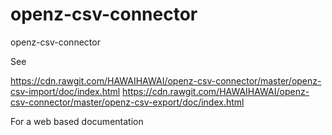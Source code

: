 openz-csv-connector
===================

openz-csv-connector

See

https://cdn.rawgit.com/HAWAIHAWAI/openz-csv-connector/master/openz-csv-import/doc/index.html
https://cdn.rawgit.com/HAWAIHAWAI/openz-csv-connector/master/openz-csv-export/doc/index.html

For a web based documentation
